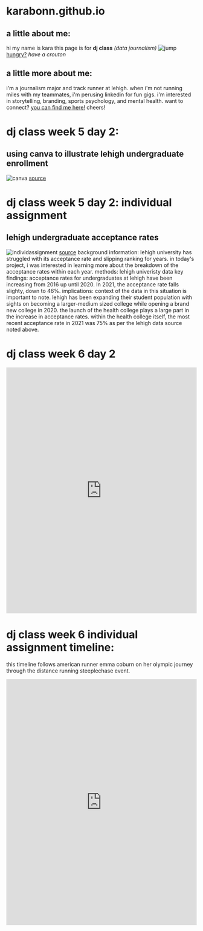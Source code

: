 # karabonn.github.io
## a little about me: 
hi my name is kara 
this page is for **dj class** _(data journalism)_ 
![jump](https://github.com/karabonn/karabonn.github.io/blob/main/E71702BF-FE60-428A-AF7E-86ACAC25C715.JPG?raw=true)
[hungry?](https://crouton.net/) 
_have a crouton_
## a little more about me:
i'm a journalism major and track runner at lehigh. when i'm not running miles with my teammates, i'm perusing linkedin for fun gigs. i'm interested in storytelling, branding, sports psychology, and mental health. want to connect? 
[you can find me here!](https://www.linkedin.com/in/kara-bonner/) 
cheers!

# dj class week 5 day 2: 
## using canva to illustrate lehigh undergraduate enrollment 
![canva](https://raw.githubusercontent.com/karabonn/karabonn.github.io/main/undergraduate%20enrollment.png)
[source](https://oirsa.lehigh.edu/university-profile) 


# dj class week 5 day 2: individual assignment
## lehigh undergraduate acceptance rates 
![individassignment](https://raw.githubusercontent.com/karabonn/karabonn.github.io/main/LEHIGH%20UNIVERSITY%20UNDERGRADUATE%20ACCEPTANCE%20RATES%20FALL%202017-%20FALL%202021.png) 
[source](https://oirsa.lehigh.edu/incoming-class-summaries)
background information: lehigh university has struggled with its acceptance rate and slipping ranking for years. in today's project, i was interested in learning more about the breakdown of the acceptance rates within each year. 
methods: lehigh univeristy data 
key findings: acceptance rates for undergraduates at lehigh have been increasing from 2016 up until 2020. In 2021, the acceptance rate falls slighty, down to 46%. 
implications: context of the data in this situation is important to note. lehigh has been expanding their student population with sights on becoming a larger-medium sized college while opening a brand new college in 2020. the launch of the health college plays a large part in the increase in acceptance rates. within the health college itself, the most recent acceptance rate in 2021 was 75% as per the lehigh data source noted above. 


# dj class week 6 day 2 
<iframe src='https://cdn.knightlab.com/libs/timeline3/latest/embed/index.html?source=1EwaUMUVz7FHiovW_anNICCFD189xxaFmrB7TKS7LwUA&font=Default&lang=en&initial_zoom=2&height=650' width='100%' height='650' webkitallowfullscreen mozallowfullscreen allowfullscreen frameborder='0'></iframe>


# dj class week 6 individual assignment timeline: 
this timeline follows american runner emma coburn on her olympic journey through the distance running steeplechase event. 
<iframe src='https://cdn.knightlab.com/libs/timeline3/latest/embed/index.html?source=1BZnEQBcXw3ViYSk1MKrqP_V42yZkCju7wDK_jJq3Bdc&font=Default&lang=en&initial_zoom=2&height=650' width='100%' height='650' webkitallowfullscreen mozallowfullscreen allowfullscreen frameborder='0'></iframe>
